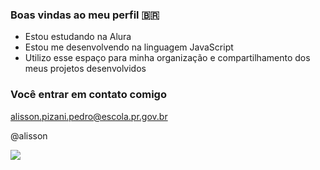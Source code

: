### Boas vindas ao meu perfil 🇧🇷

- Estou estudando na Alura
- Estou me desenvolvendo na linguagem JavaScript
- Utilizo esse espaço para minha organização e compartilhamento dos meus projetos desenvolvidos

### Você entrar em contato comigo

alisson.pizani.pedro@escola.pr.gov.br

@alisson

![](https://media.tenor.com/Ds2HI7SbYREAAAAM/sports-goal.gif)
